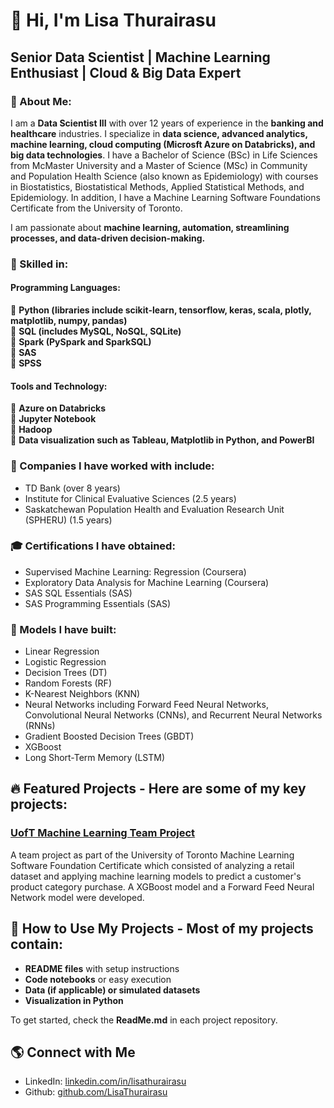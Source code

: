 # 👋 Hi, I'm Lisa Thurairasu
## Senior Data Scientist | Machine Learning Enthusiast | Cloud & Big Data Expert

### 🎉 About Me:
I am a **Data Scientist III** with over 12 years of experience in the **banking and healthcare** industries. I specialize in **data science, advanced analytics, machine learning, cloud computing (Microsft Azure on Databricks), and big data technologies**. I have a Bachelor of Science (BSc) in Life Sciences from McMaster University and a Master of Science (MSc) in Community and Population Health Science (also known as Epidemiology) with courses in Biostatistics, Biostatistical Methods, Applied Statistical Methods, and Epidemiology. In addition, I have a Machine Learning Software Foundations Certificate from the University of Toronto.

I am passionate about **machine learning, automation, streamlining processes, and data-driven decision-making.**

### 📝 Skilled in: <br/>

#### **Programming Languages:** <br/>
 🔹 **Python (libraries include scikit-learn, tensorflow, keras, scala, plotly, matplotlib, numpy, pandas)** <br/>
 🔹 **SQL (includes MySQL, NoSQL, SQLite)** <br/>
 🔹 **Spark (PySpark and SparkSQL)** <br/>
 🔹 **SAS** <br/>
 🔹 **SPSS** <br/>
 
#### **Tools and Technology:** <br/>
🔹 **Azure on Databricks** <br/>
🔹 **Jupyter Notebook** <br/>
🔹 **Hadoop** <br/>
🔹 **Data visualization such as Tableau, Matplotlib in Python, and PowerBI** <br/>

### **🏢 Companies I have worked with include:**
- TD Bank (over 8 years)
- Institute for Clinical Evaluative Sciences (2.5 years)
- Saskatchewan Population Health and Evaluation Research Unit (SPHERU) (1.5 years)

### **🎓 Certifications I have obtained:**
- Supervised Machine Learning: Regression (Coursera)
- Exploratory Data Analysis for Machine Learning (Coursera)
- SAS SQL Essentials (SAS)
- SAS Programming Essentials (SAS)

### **📝 Models I have built:**
- Linear Regression
- Logistic Regression
- Decision Trees (DT)
- Random Forests (RF)
- K-Nearest Neighbors (KNN)
- Neural Networks including Forward Feed Neural Networks, Convolutional Neural Networks (CNNs), and Recurrent Neural Networks (RNNs)
- Gradient Boosted Decision Trees (GBDT)
- XGBoost
- Long Short-Term Memory (LSTM)

## 🔥 Featured Projects - Here are some of my key projects:

### **[UofT Machine Learning Team Project](https://github.com/Retail_Sales)**
A team project as part of the University of Toronto Machine Learning Software Foundation Certificate which consisted of analyzing a retail dataset and applying machine learning models to predict a customer's product category purchase. A XGBoost model and a Forward Feed Neural Network model were developed.

## 🚀 How to Use My Projects - Most of my projects contain:
- **README files** with setup instructions
- **Code notebooks** or easy execution
- **Data (if applicable) or simulated datasets**
- **Visualization in Python**

To get started, check the **ReadMe.md** in each project repository.

## 🌎 Connect with Me
- LinkedIn: [linkedin.com/in/lisathurairasu](https://linkedin.com/in/lisathurairasu)
- Github: [github.com/LisaThurairasu](https://github.com/lthurair/LisaThurairasu)


